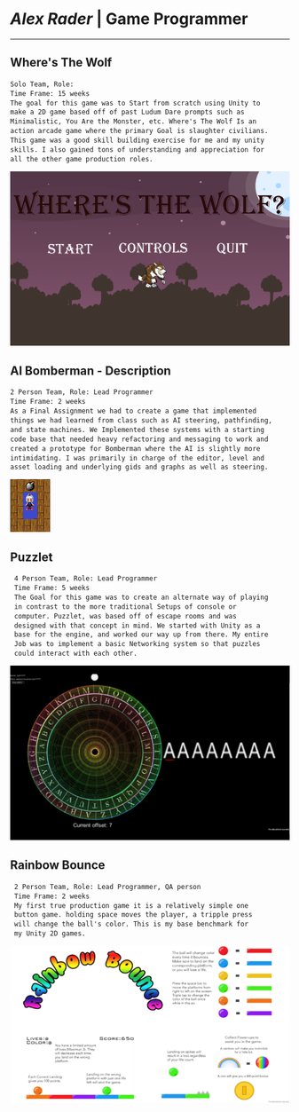 # *Alex Rader* | Game Programmer
---------------------------------

## Where's The Wolf
```markdown
Solo Team, Role: 
Time Frame: 15 weeks 
The goal for this game was to Start from scratch using Unity to 
make a 2D game based off of past Ludum Dare prompts such as
Minimalistic, You Are the Monster, etc. Where's The Wolf Is an 
action arcade game where the primary Goal is slaughter civilians.
This game was a good skill building exercise for me and my unity 
skills. I also gained tons of understanding and appreciation for
all the other game production roles.
```
<img src="https://github.com/AlexRader/AlexRader.github.io/blob/master/Assets/Untitled.png" alt="Demo Image">

## AI Bomberman - Description
```markdown
2 Person Team, Role: Lead Programmer
Time Frame: 2 weeks 
As a Final Assignment we had to create a game that implemented
things we had learned from class such as AI steering, pathfinding, 
and state machines. We Implemented these systems with a starting 
code base that needed heavy refactoring and messaging to work and 
created a prototype for Bomberman where the AI is slightly more 
intimidating. I was primarily in charge of the editor, level and
asset loading and underlying gids and graphs as well as steering.
```

<img src="https://github.com/AlexRader/AlexRader.github.io/blob/master/Assets/Bomber.png" alt="Demo Image">

## Puzzlet
```markdown
 4 Person Team, Role: Lead Programmer  
 Time Frame: 5 weeks 
 The Goal for this game was to create an alternate way of playing 
 in contrast to the more traditional Setups of console or 
 computer. Puzzlet, was based off of escape rooms and was 
 designed with that concept in mind. We started with Unity as a 
 base for the engine, and worked our way up from there. My entire 
 Job was to implement a basic Networking system so that puzzles 
 could interact with each other.
```
<img src="https://github.com/AlexRader/AlexRader.github.io/blob/master/Assets/Puzzlet.png" alt="Demo Image">


## Rainbow Bounce
```markdown
 2 Person Team, Role: Lead Programmer, QA person
 Time Frame: 2 weeks 
 My first true production game it is a relatively simple one 
 button game. holding space moves the player, a tripple press
 will change the ball's color. This is my base benchmark for
 my Unity 2D games.
```

<img src="https://github.com/AlexRader/AlexRader.github.io/blob/master/Assets/bounce.png" alt="Demo Image">
